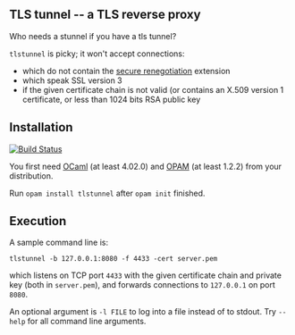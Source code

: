 ## TLS tunnel -- a TLS reverse proxy

Who needs a stunnel if you have a tls tunnel?

`tlstunnel` is picky; it won't accept connections:
- which do not contain the [secure renegotiation](https://tools.ietf.org/html/rfc5746) extension
- which speak SSL version 3
- if the given certificate chain is not valid (or contains an X.509 version 1 certificate, or less than 1024 bits RSA public key

## Installation

[![Build Status](https://travis-ci.org/hannesm/tlstunnel.svg?branch=master)](https://travis-ci.org/hannesm/tlstunnel)

You first need [OCaml](https://ocaml.org) (at least 4.02.0) and
[OPAM](https://opam.ocaml.org) (at least 1.2.2) from your distribution.

Run `opam install tlstunnel` after `opam init` finished.

## Execution

A sample command line is:

`tlstunnel -b 127.0.0.1:8080 -f 4433 -cert server.pem`

which listens on TCP port `4433` with the given certificate chain
and private key (both in `server.pem`), and forwards
connections to `127.0.0.1` on port `8080`.

An optional argument is `-l FILE` to log into a file instead of to
stdout.  Try `--help` for all command line arguments.

